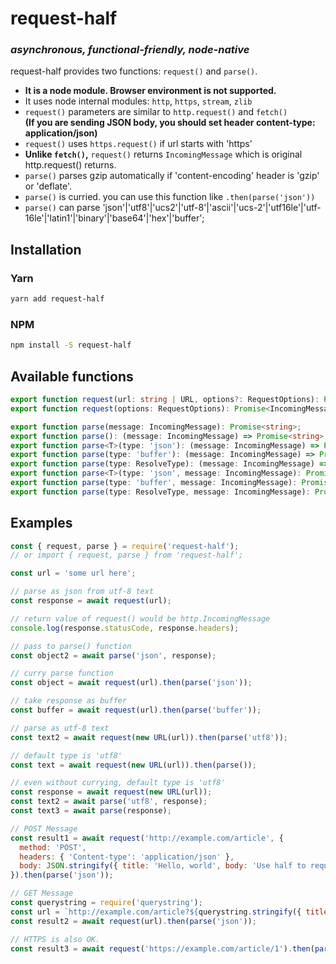 # request-half

### _asynchronous, functional-friendly, node-native_

request-half provides two functions: `request()` and `parse()`.

- **It is a node module. Browser environment is not supported.**
- It uses node internal modules: `http`, `https`, `stream`, `zlib`
- `request()` parameters are similar to `http.request()` and `fetch()`  
  **(If you are sending JSON body, you should set header content-type: application/json)**
- `request()` uses `https.request()` if url starts with 'https'
- **Unlike `fetch()`,** `request()` returns `IncomingMessage` which is original http.request() returns.
- `parse()` parses gzip automatically if 'content-encoding' header is 'gzip' or 'deflate'.
- `parse()` is curried. you can use this function like `.then(parse('json'))`
- `parse()` can parse 'json'|'utf8'|'ucs2'|'utf-8'|'ascii'|'ucs-2'|'utf16le'|'utf-16le'|'latin1'|'binary'|'base64'|'hex'|'buffer';

## Installation

### Yarn

```sh
yarn add request-half
```

### NPM

```sh
npm install -S request-half
```

## Available functions

```ts
export function request(url: string | URL, options?: RequestOptions): Promise<IncomingMessage>;
export function request(options: RequestOptions): Promise<IncomingMessage>;

export function parse(message: IncomingMessage): Promise<string>;
export function parse(): (message: IncomingMessage) => Promise<string>;
export function parse<T>(type: 'json'): (message: IncomingMessage) => Promise<T>;
export function parse(type: 'buffer'): (message: IncomingMessage) => Promise<Buffer>;
export function parse(type: ResolveType): (message: IncomingMessage) => Promise<string>;
export function parse<T>(type: 'json', message: IncomingMessage): Promise<T>;
export function parse(type: 'buffer', message: IncomingMessage): Promise<Buffer>;
export function parse(type: ResolveType, message: IncomingMessage): Promise<string>;
```

## Examples

```js
const { request, parse } = require('request-half');
// or import { request, parse } from 'request-half';

const url = 'some url here';

// parse as json from utf-8 text
const response = await request(url);

// return value of request() would be http.IncomingMessage
console.log(response.statusCode, response.headers);

// pass to parse() function
const object2 = await parse('json', response);

// curry parse function
const object = await request(url).then(parse('json'));

// take response as buffer
const buffer = await request(url).then(parse('buffer'));

// parse as utf-8 text
const text2 = await request(new URL(url)).then(parse('utf8'));

// default type is 'utf8'
const text = await request(new URL(url)).then(parse());

// even without currying, default type is 'utf8'
const response = await request(new URL(url));
const text2 = await parse('utf8', response);
const text3 = await parse(response);

// POST Message
const result1 = await request('http://example.com/article', {
  method: 'POST',
  headers: { 'Content-type': 'application/json' },
  body: JSON.stringify({ title: 'Hello, world', body: 'Use half to request, then else half to parse.' }),
}).then(parse('json'));

// GET Message
const querystring = require('querystring');
const url = `http://example.com/article?${querystring.stringify({ title: 'Hello', orderBy: 'date' })}`;
const result2 = await request(url).then(parse('json'));

// HTTPS is also OK.
const result3 = await request('https://example.com/article/1').then(parse('json'));
```
